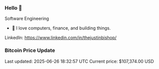 ### Hello 🤙  

Software Engineering

- 🔭 I love computers, finance, and building things.
  
LinkedIn: https://www.linkedin.com/in/thejustinbishop/  







































































































































































































































































































































































































































































































































































































































































































































































### Bitcoin Price Update
Last updated: 2025-06-26 18:32:57 UTC
Current price: $107,374.00 USD

